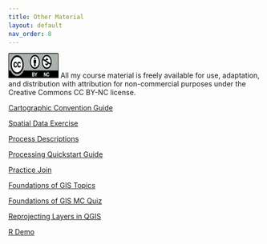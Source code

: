 ```yaml
---
title: Other Material
layout: default
nav_order: 8
---
```


<img src="images/Cc_by-nc_icon.svg.png" alt="CC BY-NC License" width="100" height="50">
All my course material is freely available for use, adaptation, and distribution with attribution for non-commercial purposes under the Creative Commons CC BY-NC license. 

[Cartographic Convention Guide](https://docs.google.com/document/d/18-2nnxdJ1ISuHcluI0B5mvh2tnNuoV6E--zMdg_Gqdc/edit?usp=sharing)

[Spatial Data Exercise](https://docs.google.com/document/d/1FSQ_qW2N-UZt_c720G80TZH0uXBg0U63/edit?usp=sharing&ouid=101338019870957132383&rtpof=true&sd=true)

[Process Descriptions](https://docs.google.com/document/d/1o84N1MwLo5j0tP3yUH0KW8n8UWwWdalJMqSI1zyyoj8/edit?usp=sharing)

[Processing Quickstart Guide](https://docs.google.com/document/d/1e61QG_vqybpFGV94AhbItktJN4ToppYGMITKo7UDWXk/edit?usp=sharing)

[Practice Join](https://drive.google.com/drive/folders/1fuh0SP1bfQc22M8ZKSNRFMcdA4St-C8F?usp=sharing)

[Foundations of GIS Topics](https://docs.google.com/document/d/117RYCZIFXILcWkUGu9oqivkwGKa6bXMcm-XNmRleEyA/edit?usp=sharing)

[Foundations of GIS MC Quiz](https://docs.google.com/document/d/1sQ8zsAiAG9OtOrxZrl8xMCbkaRHyUPwyvMgkuFhsYQ8/edit?usp=sharing)

[Reprojecting Layers in QGIS](https://drive.google.com/file/d/1B08NJsHOk3ym3QWRDKSmx2tq1ggPW1Ep/view?usp=sharing)

[R Demo](https://drive.google.com/drive/folders/1HSDgLPyi6w4-NDqvgVGrJFTc70XUgJeU?usp=sharing)
